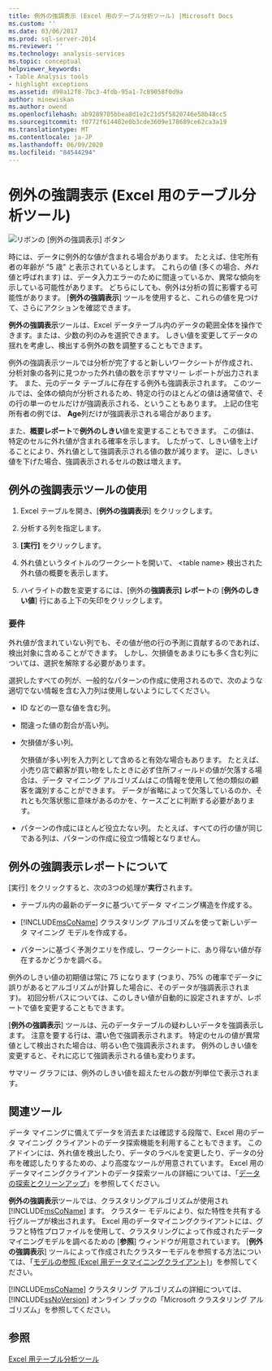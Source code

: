 ```yaml
---
title: 例外の強調表示 (Excel 用のテーブル分析ツール) |Microsoft Docs
ms.custom: ''
ms.date: 03/06/2017
ms.prod: sql-server-2014
ms.reviewer: ''
ms.technology: analysis-services
ms.topic: conceptual
helpviewer_keywords:
- Table Analysis tools
- highlight exceptions
ms.assetid: d90a12f8-7bc3-4fdb-95a1-7c89058f0d9a
author: minewiskan
ms.author: owend
ms.openlocfilehash: ab9289705bbea8d1e2c21d5f5820746e58b48cc5
ms.sourcegitcommit: f0772f614482e0b3cde3609e178689ce62ca3a19
ms.translationtype: MT
ms.contentlocale: ja-JP
ms.lasthandoff: 06/09/2020
ms.locfileid: "84544294"
---
```

# <a name="highlight-exceptions-table-analysis-tools-for-excel"></a>例外の強調表示 (Excel 用のテーブル分析ツール)
  ![リボンの [例外の強調表示] ボタン](media/tat-highlightex.gif "リボンの [例外の強調表示] ボタン")  
  
 時には、データに例外的な値が含まれる場合があります。 たとえば、住宅所有者の年齢が "5 歳" と表示されているとします。 これらの値 (多くの場合、*外れ*値と呼ばれます) は、データ入力エラーのために間違っているか、異常な傾向を示している可能性があります。 どちらにしても、例外は分析の質に影響する可能性があります。 [**例外の強調表示**] ツールを使用すると、これらの値を見つけて、さらにアクションを確認できます。  
  
 **例外の強調表示**ツールは、Excel データテーブル内のデータの範囲全体を操作できます。または、少数の列のみを選択できます。 しきい値を変更してデータの揺れを考慮し、検出する例外の数を調整することもできます。  
  
 例外の強調表示ツールでは分析が完了すると新しいワークシートが作成され、分析対象の各列に見つかった外れ値の数を示すサマリー レポートが出力されます。 また、元のデータ テーブルに存在する例外も強調表示されます。 このツールでは、全体の傾向が分析されるため、特定の行のほとんどの値は通常値で、その行の単一のセルだけが強調表示される、ということもあります。 上記の住宅所有者の例では、 **Age**列だけが強調表示される場合があります。  
  
 また、**概要レポート**で**例外のしきい**値を変更することもできます。 この値は、特定のセルに外れ値が含まれる確率を示します。 したがって、しきい値を上げることにより、外れ値として強調表示される値の数が減ります。 逆に、しきい値を下げた場合、強調表示されるセルの数は増えます。  
  
## <a name="using-the-highlight-exceptions-tool"></a>例外の強調表示ツールの使用  
  
1.  Excel テーブルを開き、[**例外の強調表示**] をクリックします。  
  
2.  分析する列を指定します。  
  
3.  **[実行]** をクリックします。  
  
4.  外れ値というタイトルのワークシートを開いて、 \<table name> 検出された外れ値の概要を表示します。  
  
5.  ハイライトの数を変更するには、[例外の**強調表示] レポート**の [**例外のしきい値**] 行にある上下の矢印をクリックします。  
  
### <a name="requirements"></a>要件  
 外れ値が含まれていない列でも、その値が他の行の予測に貢献するのであれば、検出対象に含めることができます。 しかし、欠損値をあまりにも多く含む列については、選択を解除する必要があります。  
  
 選択したすべての列が、一般的なパターンの作成に使用されるので、次のような適切でない情報を含む入力列は使用しないようにしてください。  
  
-   ID などの一意な値を含む列。  
  
-   間違った値の割合が高い列。  
  
-   欠損値が多い列。  
  
     欠損値が多い列を入力列として含めると有効な場合もあります。 たとえば、小売り店で顧客が買い物をしたときに必ず住所フィールドの値が欠落する場合は、データ マイニング アルゴリズムはこの情報を使用して他の類似の顧客を識別することができます。 データが省略によって欠落しているのか、それとも欠落状態に意味があるのかを、ケースごとに判断する必要があります。  
  
-   パターンの作成にほとんど役立たない列。 たとえば、すべての行の値が同じである列は、パターンの作成に役立つ情報となりません。  
  
## <a name="understanding-the-highlight-exceptions-report"></a>例外の強調表示レポートについて  
 [実行] をクリックすると、次の3つの処理が**実行**されます。  
  
-   テーブル内の最新のデータに基づいてデータ マイニング構造を作成する。  
  
-   [!INCLUDE[msCoName](../includes/msconame-md.md)] クラスタリング アルゴリズムを使って新しいデータ マイニング モデルを作成する。  
  
-   パターンに基づく予測クエリを作成し、ワークシートに、あり得ない値が存在するかどうかを調べる。  
  
 例外のしきい値の初期値は常に 75 になります (つまり、75% の確率でデータに誤りがあるとアルゴリズムが計算した場合に、そのデータが強調表示されます)。 初回分析パスについては、このしきい値が自動的に設定されますが、レポートで値を変更することもできます。  
  
 [**例外の強調表示**] ツールは、元のデータテーブルの疑わしいデータを強調表示します。 注意を要する行は、濃い色で強調表示されます。 特定のセルの値が異常値として検出された場合は、明るい色で強調表示されます。 例外のしきい値を変更すると、それに応じて強調表示される値も変わります。  
  
 サマリー グラフには、例外のしきい値を超えたセルの数が列単位で表示されます。  
  
## <a name="related-tools"></a>関連ツール  
 データ マイニングに備えてデータを消去または確認する段階で、Excel 用のデータ マイニング クライアントのデータ探索機能を利用することもできます。 このアドインには、外れ値を検出したり、データのラベルを変更したり、データの分布を確認したりするための、より高度なツールが用意されています。 Excel 用のデータマイニングクライアントのデータ探索ツールの詳細については、「[データの探索とクリーンアップ](exploring-and-cleaning-data.md)」を参照してください。  
  
 **例外の強調表示**ツールでは、クラスタリングアルゴリズムが使用され [!INCLUDE[msCoName](../includes/msconame-md.md)] ます。 クラスター モデルにより、似た特性を共有する行グループが検出されます。 Excel 用のデータマイニングクライアントには、グラフと特性プロファイルを使用して、クラスタリングによって作成されたデータマイニングモデルを調べるための [**参照**] ウィンドウが用意されています。 [**例外の強調表示**] ツールによって作成されたクラスターモデルを参照する方法については、「[モデルの参照 (Excel 用データマイニングクライアント)](highlight-exceptions-table-analysis-tools-for-excel.md)」を参照してください。  
  
 [!INCLUDE[msCoName](../includes/msconame-md.md)] クラスタリング アルゴリズムの詳細については、[!INCLUDE[ssNoVersion](../includes/ssnoversion-md.md)] オンライン ブックの「Microsoft クラスタリング アルゴリズム」を参照してください。  
  
## <a name="see-also"></a>参照  
 [Excel 用テーブル分析ツール](table-analysis-tools-for-excel.md)  
  
  
